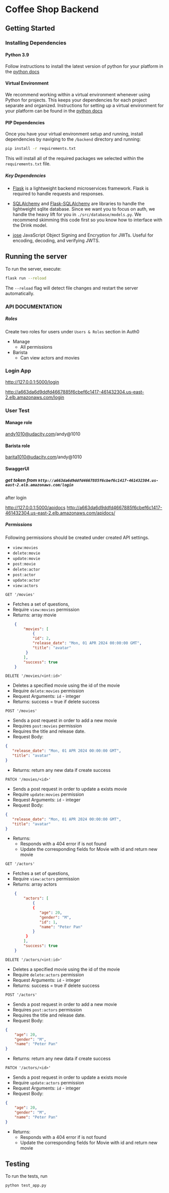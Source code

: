 # Coffee Shop Backend

## Getting Started

### Installing Dependencies

#### Python 3.9

Follow instructions to install the latest version of python for your platform in the [python docs](https://docs.python.org/3/using/unix.html#getting-and-installing-the-latest-version-of-python)

#### Virtual Environment

We recommend working within a virtual environment whenever using Python for projects. This keeps your dependencies for each project separate and organized. Instructions for setting up a virtual environment for your platform can be found in the [python docs](https://packaging.python.org/guides/installing-using-pip-and-virtual-environments/)

#### PIP Dependencies

Once you have your virtual environment setup and running, install dependencies by naviging to the `/backend` directory and running:

```bash
pip install -r requirements.txt
```

This will install all of the required packages we selected within the `requirements.txt` file.

##### Key Dependencies

- [Flask](http://flask.pocoo.org/) is a lightweight backend microservices framework. Flask is required to handle requests and responses.

- [SQLAlchemy](https://www.sqlalchemy.org/) and [Flask-SQLAlchemy](https://flask-sqlalchemy.palletsprojects.com/en/2.x/) are libraries to handle the lightweight sqlite database. Since we want you to focus on auth, we handle the heavy lift for you in `./src/database/models.py`. We recommend skimming this code first so you know how to interface with the Drink model.

- [jose](https://python-jose.readthedocs.io/en/latest/) JavaScript Object Signing and Encryption for JWTs. Useful for encoding, decoding, and verifying JWTS.

## Running the server
To run the server, execute:

```bash
flask run --reload
```

The `--reload` flag will detect file changes and restart the server automatically.




### API DOCUMENTATION


##### Roles

Create two roles for users under `Users & Roles` section in Auth0
* Manage
	* All permissions 
* Barista
	* Can view actors and movies

### Login App
http://127.0.0.1:5000/login

http://a663da6d9ddfd4667885f6cbef6c1417-461432304.us-east-2.elb.amazonaws.com/login


### User Test

#### Manage role 
andy1010@udacity.com/andy@1010
#### Barista role
barita1010@udacity.com/andy@1010

#### SwaggerUI
##### get token from `http://a663da6d9ddfd4667885f6cbef6c1417-461432304.us-east-2.elb.amazonaws.com/login`
after login

http://127.0.0.1:5000/apidocs
http://a663da6d9ddfd4667885f6cbef6c1417-461432304.us-east-2.elb.amazonaws.com/apidocs/


##### Permissions

Following permissions should be created under created API settings.

- `view:movies`
- `delete:movie`
- `update:movie`
- `post:movie`
- `delete:actor`
- `post:actor`
- `update:actor`
- `view:actors`

`GET '/movies'` 
- Fetches a set of questions,
- Require `view:movies` permission
- Returns: array movie
```json
	{
		"movies": [
			{
            "id": 2,
            "release_date": "Mon, 01 APR 2024 00:00:00 GMT",
            "title": "avatar"
         }
		],
		"success": true
    }
```

`DELETE '/movies/<int:id>'`

- Deletes a specified movie using the id of the movie
- Require `delete:movies` permission
- Request Arguments: `id` - integer
- Returns: success = true if delete success


`POST '/movies'`

- Sends a post request in order to add a new movie
- Requires `post:movies` permission
- Requires the title and release date.
- Request Body:

```json
{
   "release_date": "Mon, 01 APR 2024 00:00:00 GMT",
   "title": "avatar"
}
```
- Returns: return any new data if create success

`PATCH '/movies/<id>'`

- Sends a post request in order to update a exists movie
- Require `update:movies` permission
- Request Arguments: `id` - integer
- Request Body:

```json
{
   "release_date": "Mon, 01 APR 2024 00:00:00 GMT",
   "title": "avatar"
}
```

- Returns:
   - Responds with a 404 error if <id> is not found
   - Update the corresponding fields for Movie with id <id> and return new movie
	
 `GET '/actors'` 
- Fetches a set of questions,
- Require `view:actors` permission
- Returns: array actors
```json
	{
		"actors": [
			{
            {
               "age": 20,
               "gender": "M",
               "id": 1,
               "name": "Peter Pan"
            }  
         }
		],
		"success": true
    }
```

`DELETE '/actors/<int:id>'`

- Deletes a specified movie using the id of the movie
- Require `delete:actors` permission
- Request Arguments: `id` - integer
- Returns: success = true if delete success


`POST '/actors'`

- Sends a post request in order to add a new movie
- Requires `post:actors` permission
- Requires the title and release date.
- Request Body:

```json
{
	"age": 20,
	"gender": "M",
	"name": "Peter Pan"
}
```
- Returns: return any new data if create success

`PATCH '/actors/<id>'`

- Sends a post request in order to update a exists movie
- Require `update:actors` permission
- Request Arguments: `id` - integer
- Request Body:
```json
{
	"age": 20,
	"gender": "M",
	"name": "Peter Pan"
}
```
- Returns:
   - Responds with a 404 error if <id> is not found
   - Update the corresponding fields for Movie with id <id> and return new movie
	
 ## Testing
To run the tests, run
```
python test_app.py
```

